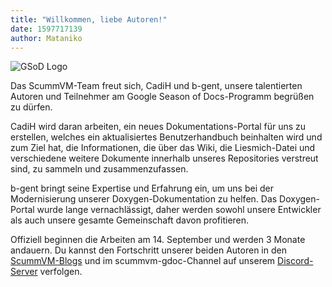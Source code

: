 ```yaml
---
title: "Willkommen, liebe Autoren!"
date: 1597717139
author: Mataniko
---
```


![GSoD Logo](/data/news/GSoD2020Logo.png)

Das ScummVM-Team freut sich, CadiH und b-gent, unsere talentierten Autoren und Teilnehmer am Google Season of Docs-Programm begrüßen zu dürfen.

CadiH wird daran arbeiten, ein neues Dokumentations-Portal für uns zu erstellen, welches ein aktualisiertes Benutzerhandbuch beinhalten wird und zum Ziel hat, die Informationen, die über das Wiki, die Liesmich-Datei und verschiedene weitere Dokumente innerhalb unseres Repositories verstreut sind, zu sammeln und zusammenzufassen.

b-gent bringt seine Expertise und Erfahrung ein, um uns bei der Modernisierung unserer Doxygen-Dokumentation zu helfen. Das Doxygen-Portal wurde lange vernachlässigt, daher werden sowohl unsere Entwickler als auch unsere gesamte Gemeinschaft davon profitieren.

Offiziell beginnen die Arbeiten am 14. September und werden 3 Monate andauern. Du kannst den Fortschritt unserer beiden Autoren in den [ScummVM-Blogs](https://planet.scummvm.org) und im scummvm-gdoc-Channel auf unserem [Discord-Server](https://discord.gg/5D8yTtF) verfolgen.
